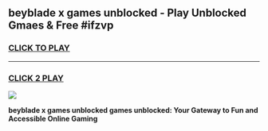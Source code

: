 
## beyblade x games unblocked - Play Unblocked Gmaes & Free #ifzvp
<h3>
<a href="https://news.freeplayer.one?title=beyblade_x_games_unblocked&ref=03M">CLICK TO PLAY</a></h3>
<hr>

<h3>
<a href="https://news.freeplayer.one?title=beyblade_x_games_unblocked&ref=03M">CLICK 2 PLAY</a>
  
</h3>

<a href="https://news.freeplayer.one?title=beyblade_x_games_unblocked&ref=03M"><img src="https://clearcache.store/games.png"></a>


**beyblade x games unblocked games unblocked: Your Gateway to Fun and Accessible Online Gaming**
